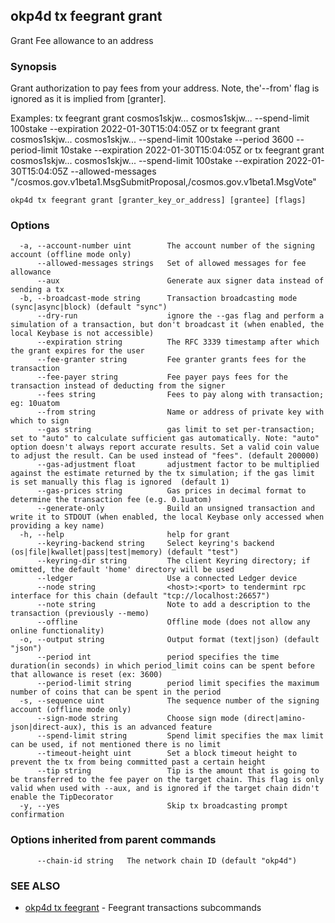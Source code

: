 ## okp4d tx feegrant grant

Grant Fee allowance to an address

### Synopsis

Grant authorization to pay fees from your address. Note, the'--from' flag is
				ignored as it is implied from [granter].

Examples:
<appd> tx feegrant grant cosmos1skjw... cosmos1skjw... --spend-limit 100stake --expiration 2022-01-30T15:04:05Z or
<appd> tx feegrant grant cosmos1skjw... cosmos1skjw... --spend-limit 100stake --period 3600 --period-limit 10stake --expiration 2022-01-30T15:04:05Z or
<appd> tx feegrant grant cosmos1skjw... cosmos1skjw... --spend-limit 100stake --expiration 2022-01-30T15:04:05Z 
	--allowed-messages "/cosmos.gov.v1beta1.MsgSubmitProposal,/cosmos.gov.v1beta1.MsgVote"

```
okp4d tx feegrant grant [granter_key_or_address] [grantee] [flags]
```

### Options

```
  -a, --account-number uint        The account number of the signing account (offline mode only)
      --allowed-messages strings   Set of allowed messages for fee allowance
      --aux                        Generate aux signer data instead of sending a tx
  -b, --broadcast-mode string      Transaction broadcasting mode (sync|async|block) (default "sync")
      --dry-run                    ignore the --gas flag and perform a simulation of a transaction, but don't broadcast it (when enabled, the local Keybase is not accessible)
      --expiration string          The RFC 3339 timestamp after which the grant expires for the user
      --fee-granter string         Fee granter grants fees for the transaction
      --fee-payer string           Fee payer pays fees for the transaction instead of deducting from the signer
      --fees string                Fees to pay along with transaction; eg: 10uatom
      --from string                Name or address of private key with which to sign
      --gas string                 gas limit to set per-transaction; set to "auto" to calculate sufficient gas automatically. Note: "auto" option doesn't always report accurate results. Set a valid coin value to adjust the result. Can be used instead of "fees". (default 200000)
      --gas-adjustment float       adjustment factor to be multiplied against the estimate returned by the tx simulation; if the gas limit is set manually this flag is ignored  (default 1)
      --gas-prices string          Gas prices in decimal format to determine the transaction fee (e.g. 0.1uatom)
      --generate-only              Build an unsigned transaction and write it to STDOUT (when enabled, the local Keybase only accessed when providing a key name)
  -h, --help                       help for grant
      --keyring-backend string     Select keyring's backend (os|file|kwallet|pass|test|memory) (default "test")
      --keyring-dir string         The client Keyring directory; if omitted, the default 'home' directory will be used
      --ledger                     Use a connected Ledger device
      --node string                <host>:<port> to tendermint rpc interface for this chain (default "tcp://localhost:26657")
      --note string                Note to add a description to the transaction (previously --memo)
      --offline                    Offline mode (does not allow any online functionality)
  -o, --output string              Output format (text|json) (default "json")
      --period int                 period specifies the time duration(in seconds) in which period_limit coins can be spent before that allowance is reset (ex: 3600)
      --period-limit string        period limit specifies the maximum number of coins that can be spent in the period
  -s, --sequence uint              The sequence number of the signing account (offline mode only)
      --sign-mode string           Choose sign mode (direct|amino-json|direct-aux), this is an advanced feature
      --spend-limit string         Spend limit specifies the max limit can be used, if not mentioned there is no limit
      --timeout-height uint        Set a block timeout height to prevent the tx from being committed past a certain height
      --tip string                 Tip is the amount that is going to be transferred to the fee payer on the target chain. This flag is only valid when used with --aux, and is ignored if the target chain didn't enable the TipDecorator
  -y, --yes                        Skip tx broadcasting prompt confirmation
```

### Options inherited from parent commands

```
      --chain-id string   The network chain ID (default "okp4d")
```

### SEE ALSO

* [okp4d tx feegrant](okp4d_tx_feegrant.md)	 - Feegrant transactions subcommands

